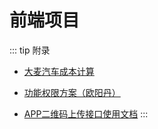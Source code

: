 # 前端项目

::: tip 附录
- [大麦汽车成本计算](https://shimo.im/sheets/6qkqqr6GRcypVX3d/MODOC)

- [功能权限方案（欧阳丹）](https://shimo.im/docs/NTjX2tg4Njw8zt5v)

- [APP二维码上传接口使用文档](https://shimo.im/docs/MimO6Zhqj5oTHNrS)
::: 